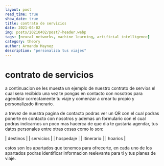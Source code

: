```yaml
---
layout: post
read_time: true
show_date: true
title: contrato de servicios
date: 2021-04-02
img: posts/20210402/post7-header.webp
tags: [neural networks, machine learning, artificial intelligence]
category: theory
author: Armando Maynez
description: "personaliza tus viajes"
---
```

# contrato de servicios   
a continuacion se les muesta un ejemplo de nuestro contrato de servios el cual sera recibido una vez te pongas en contacto con nosotros para agenddar correctamente tu viaje y comenzar a crear tu propio y personalizado itinerario.   

a trevez de nuestra pagina de contacto podras ver un QR con el cual podras ponerte en contacto con nosotros y ademas un formulario con el cual podras indicarnos un poco mas hacerca de que dia te gustaria agendar, tus datos personales entre otras cosas como lo son:   

| destinos | | servicios | | hospedaje | | itinerario | | hoarios |      

estos son los apartados que tenemos para ofrecerte, en cada uno de los apartados podras identificar informacion reelevante para ti y tus planes de viaje.
 
